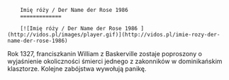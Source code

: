 
        Imię róży / Der Name der Rose 1986 
        =============
        
        [![Imię róży / Der Name der Rose 1986 ](http://vidos.pl/images/player.gif)](http://vidos.pl/imie-rozy-der-name-der-rose-1986)
        
        
 Rok 1327, franciszkanin William z Baskerville zostaje poproszony o wyjaśnienie okoliczności śmierci jednego z zakonników w dominikańskim klasztorze. Kolejne zabójstwa wywołują panikę.
    